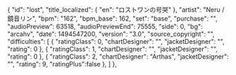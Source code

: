 {
      "id": "lost",
      "title_localized": {
        "en": "ロストワンの号哭"
      },
      "artist": "Neru / 鏡音リン",
      "bpm": "162",
      "bpm_base": 162,
      "set": "base",
      "purchase": "",
      "audioPreview": 63518,
      "audioPreviewEnd": 75555,
      "side": 0,
      "bg": "arcahv",
      "date": 1494547200,
      "version": "3.0",
      "source_copyright": "",
      "difficulties": [
        {
          "ratingClass": 0,
          "chartDesigner": "",
          "jacketDesigner": "",
          "rating": 0
        },
        {
          "ratingClass": 1,
          "chartDesigner": "",
          "jacketDesigner": "",
          "rating": 0
        },
        {
          "ratingClass": 2,
          "chartDesigner": "Arthas",
          "jacketDesigner": "",
          "rating": 9,
          "ratingPlus":false
        },
      ]
    },